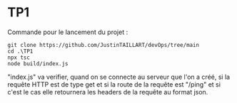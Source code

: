 # TP1 

Commande pour le lancement du projet :
```
git clone https://github.com/JustinTAILLART/devOps/tree/main
cd .\TP1
npx tsc
node build/index.js
```
"index.js" va verifier, quand on se connecte au serveur que l'on a créé, si la requête HTTP est de type get et si la route de la requête est "/ping" et si c'est le cas elle retournera les headers de la requête au format json.